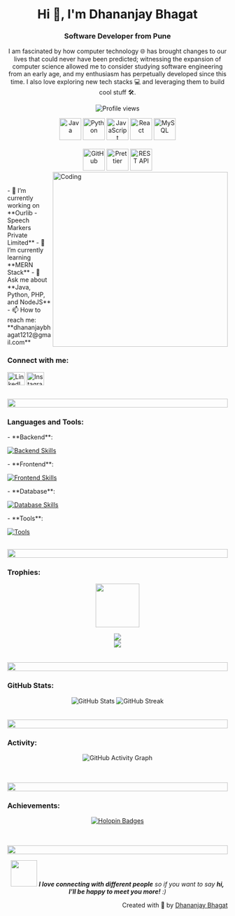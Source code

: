 <!-- ![logo](supun-new.png) -->
<!--   <img align="left" src="https://user-images.githubusercontent.com/65187002/144930161-2f783401-8d27-4fdf-a2f7-cc0ba32f1f1f.gif" width="21%" style="display:inline;"><img align="right" src="https://user-images.githubusercontent.com/65187002/144930161-2f783401-8d27-4fdf-a2f7-cc0ba32f1f1f.gif" width="21%" style="display:inline;"> -->
<h1 align="center">Hi 👋, I'm Dhananjay Bhagat</h1>
<h3 align="center">Software Developer from Pune</h3>
<p align="center">I am fascinated by how computer technology 🌐 has brought changes to our lives that could never have been predicted; witnessing the expansion of computer science allowed me to consider studying software engineering from an early age, and my enthusiasm has perpetually developed since this time. I also love exploring new tech stacks 💻 and leveraging them to build cool stuff 🛠️.</p>
<p align="center"> 
  <img src="https://komarev.com/ghpvc/?username=DhananjayBhagat&label=Profile%20views&color=0e75b6&style=flat" alt="Profile views" /> 
</p>
<div align="center">
  <img src="https://techstack-generator.vercel.app/java-icon.svg" alt="Java" width="50" height="50" />
  <img src="https://techstack-generator.vercel.app/python-icon.svg" alt="Python" width="50" height="50" />
  <img src="https://techstack-generator.vercel.app/js-icon.svg" alt="JavaScript" width="50" height="50" />
  <img src="https://techstack-generator.vercel.app/react-icon.svg" alt="React" width="50" height="50" />
  <img src="https://techstack-generator.vercel.app/mysql-icon.svg" alt="MySQL" width="50" height="50" />
</div>
<br>
<div align="center">
  <img src="https://techstack-generator.vercel.app/github-icon.svg" alt="GitHub" width="50" height="50" />
  <img src="https://techstack-generator.vercel.app/prettier-icon.svg" alt="Prettier" width="50" height="50" />
  <img src="https://techstack-generator.vercel.app/restapi-icon.svg" alt="REST API" width="50" height="50" />
</div>
<img align="right" alt="Coding" width="400" src="https://user-images.githubusercontent.com/74038190/229223263-cf2e4b07-2615-4f87-9c38-e37600f8381a.gif">
<br><br>
- 🔭 I’m currently working on **Ourlib - Speech Markers Private Limited**
- 🌱 I’m currently learning **MERN Stack**
- 💬 Ask me about **Java, Python, PHP, and NodeJS**
- 📫 How to reach me: **dhananjaybhagat1212@gmail.com**
<br>
<h3 align="left">Connect with me:</h3>
<p align="left">
  <a href="https://linkedin.com/in/dhananjaybh" target="blank"><img align="center" src="https://raw.githubusercontent.com/rahuldkjain/github-profile-readme-generator/master/src/images/icons/Social/linked-in-alt.svg" alt="LinkedIn" height="30" width="40" /></a>
  <a href="https://instagram.com/__dhananjay12" target="blank"><img align="center" src="https://raw.githubusercontent.com/rahuldkjain/github-profile-readme-generator/master/src/images/icons/Social/instagram.svg" alt="Instagram" height="30" width="40" /></a>
</p>
<br>
<img src="https://i.imgur.com/dBaSKWF.gif" height="20" width="100%">
<h3 align="left">Languages and Tools:</h3>
- **Backend**:
<p align="left">
  <a href="https://skillicons.dev">
    <img src="https://skillicons.dev/icons?i=php,java,nodejs,py,express" alt="Backend Skills" />
  </a>
</p>
- **Frontend**:
<p align="left">
  <a href="https://skillicons.dev">
    <img src="https://skillicons.dev/icons?i=html,css,bootstrap,js,react" alt="Frontend Skills" />
  </a>
</p>
- **Database**:
<p align="left">
  <a href="https://skillicons.dev">
    <img src="https://skillicons.dev/icons?i=mongodb,mysql,sqlite" alt="Database Skills" />
  </a>
</p>
- **Tools**:
<p align="left">
  <a href="https://skillicons.dev">
    <img src="https://skillicons.dev/icons?i=git,github,vscode,postman,linux,pycharm,eclipse" alt="Tools" />
  </a>
</p>
<br>
<img src="https://i.imgur.com/dBaSKWF.gif" height="20" width="100%">
<h3 align="left">Trophies:</h3>
<p align="center">
  <img src="https://media.tenor.com/0ENB5HuTH0gAAAAi/trophy-beker.gif" width="100px" height="100px">
</p>
<div align="center">
  <img src="https://github-profile-trophy.vercel.app/?username=DhananjayBhagat&theme=matrix&no-bg=true&no-frame=true&row=1&column=4&title=MultiLanguage,Commits,PullRequest,Reviews">
</div>
<div align="center">
  <img src="https://github-profile-trophy.vercel.app/?username=DhananjayBhagat&theme=matrix&no-bg=true&no-frame=true&row=1&column=4&title=Repositories,Organizations,Stars,Followers">
</div>
<br><br>
<img src="https://i.imgur.com/dBaSKWF.gif" height="20" width="100%">
<h3 align="left">GitHub Stats:</h3>
<div align="center">
  <img src="https://github-readme-stats.vercel.app/api?username=DhananjayBhagat&theme=midnight-purple&show_icons=true&show=reviews,prs_merged,prs_merged_percentage&hide=contribs,issues" alt="GitHub Stats" />
  <img src="https://streak-stats.demolab.com/?user=DhananjayBhagat&theme=midnight-purple" alt="GitHub Streak" />
</div>
<br><br>
<img src="https://i.imgur.com/dBaSKWF.gif" height="20" width="100%">
<h3 align="left">Activity:</h3>
<p align="center">
  <img src="https://github-readme-activity-graph.vercel.app/graph?username=DhananjayBhagat&custom_title=DhananjayBhagat%20GitHub%20Activity%20Graph&bg_color=0D1117&color=7F3FBF&line=7F3FBF&point=7F3FBF&area_color=FFFFFF&title_color=FFFFFF&area=true" alt="GitHub Activity Graph" />
</p>
<br><br>
<img src="https://i.imgur.com/dBaSKWF.gif" height="20" width="100%">
<h3 align="left">Achievements:</h3>
<p align="center">
  <a href="https://holopin.io/@DhananjayBhagat">
    <img src="https://holopin.me/DhananjayBhagat" alt="Holopin Badges" />
  </a>
</p>
<br><br>
<img src="https://i.imgur.com/dBaSKWF.gif" height="20" width="100%">
<p align="center">
  <img src="https://media.giphy.com/media/LnQjpWaON8nhr21vNW/giphy.gif" width="60"> <em><b>I love connecting with different people</b> so if you want to say <b>hi, I'll be happy to meet you more!</b> :)</em>
</p>
<p align="right">Created with 🧡 by <a href="http://supun.traditionalme.life">Dhananjay Bhagat</a></p>
